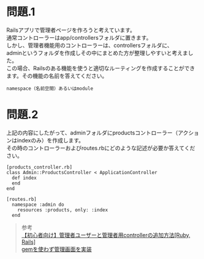 # 問題.1     
Railsアプリで管理者ページを作ろうと考えています。  
通常コントローラーはapp/controllersフォルダに置きます。  
しかし、管理者機能用のコントローラーは、controllersフォルダに、<br>adminというフォルダを作成しその中にまとめた方が整理しやすいと考えました。  
この場合、Railsのある機能を使うと適切なルーティングを作成することができます。その機能の名前を答えてください。  
```
namespace（名前空間）あるいはmodule
```

# 問題.2  
上記の内容にしたがって、adminフォルダにproductsコントローラー（アクションはindexのみ）を作成します。  
その時のコントローラーおよびroutes.rbにどのような記述が必要か答えてください。

```
[products_controller.rb]
class Admin::ProductsController < ApplicationController
  def index
  end
end

[routes.rb]
  namespace :admin do
    resources :products, only: :index
  end

```


> 参考  
[【初心者向け】管理者ユーザーと管理者用controllerの追加方法[Ruby, Rails]](https://qiita.com/tanutanu/items/7ce8826615f1af605164)  
[gemを使わず管理画面を実装](https://haayaaa.hatenablog.com/entry/2019/02/11/155811)  
